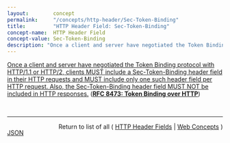 ```yaml
---
layout:        concept
permalink:     "/concepts/http-header/Sec-Token-Binding"
title:         "HTTP Header Field: Sec-Token-Binding"
concept-name:  HTTP Header Field
concept-value: Sec-Token-Binding
description: "Once a client and server have negotiated the Token Binding protocol with HTTP/1.1 or HTTP/2, clients MUST include a Sec-Token-Binding header field in their HTTP requests and MUST include only one such header field per HTTP request. Also, the Sec-Token-Binding header field MUST NOT be included in HTTP responses."
---
```


[Once a client and server have negotiated the Token Binding protocol with HTTP/1.1 or HTTP/2, clients MUST include a Sec-Token-Binding header field in their HTTP requests and MUST include only one such header field per HTTP request. Also, the Sec-Token-Binding header field MUST NOT be included in HTTP responses.](http://tools.ietf.org/html/rfc8473#section-2 "Read documentation for HTTP Header Field &#34;Sec-Token-Binding&#34;") (**[RFC 8473: Token Binding over HTTP](/specs/IETF/RFC/8473 "This document describes a collection of mechanisms that allow HTTP servers to cryptographically bind security tokens (such as cookies and OAuth tokens) to TLS connections. We describe both first-party and federated scenarios. In a first-party scenario, an HTTP server is able to cryptographically bind the security tokens that it issues to a client -- and that the client subsequently returns to the server -- to the TLS connection between the client and the server. Such bound security tokens are protected from misuse, since the server can generally detect if they are replayed inappropriately, e.g., over other TLS connections. Federated Token Bindings, on the other hand, allow servers to cryptographically bind security tokens to a TLS connection that the client has with a different server than the one issuing the token.")**)

<br/>
<hr/>

<p style="float : left"><a href="./Sec-Token-Binding.json" title="JSON representing this particular Web Concept value">JSON</a></p>
<p style="text-align: right">Return to list of all ( <a href="../http-header/">HTTP Header Fields</a> | <a href="../">Web Concepts</a> )</p>
